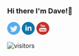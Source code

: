 ### Hi there I'm Dave!👋

[<img src="twitter.png" width="30">](https://twitter.com/davejacobseniOS)
[<img src="linkedin.png" width="30">](https://www.linkedin.com/in/davidjacobsen1/)
[<img src="youtube.png" width="30">](https://www.youtube.com/c/davejacobsenios)



![visitors](https://visitor-badge.glitch.me/badge?page_id=davejacobsen.davejacobsen)
